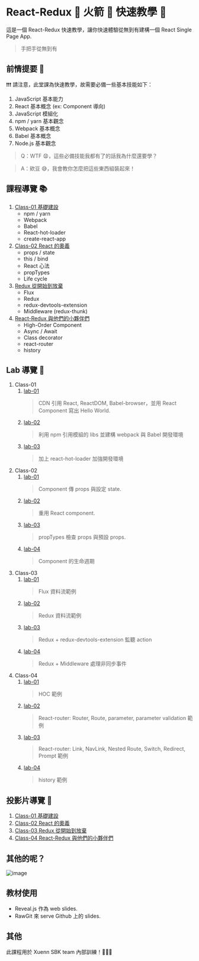 # React-Redux :rocket: 火箭 :rocket: 快速教學 :metal:

這是一個 React-Redux 快速教學，讓你快速體驗從無到有建構一個 React Single Page App.

> 手把手從無到有

## 前情提要 :speech_balloon:

:exclamation::exclamation::exclamation: 請注意，此堂課為快速教學，故需要必備一些基本技能如下：

1. JavaScript 基本能力
2. React 基本概念 (ex: Component 導向)
3. JavaScript 模組化
4. npm / yarn 基本觀念
5. Webpack 基本概念
6. Babel 基本概念
7. Node.js 基本觀念

> Q：WTF :anguished:，這些必備技能我都有了的話我為什麼還要學？

> A：欸豆 :sweat_smile:，我會教你怎麼把這些東西組裝起來！

## 課程導覽 :books:

1. [Class-01 基礎建設](https://github.com/mvpdw06/React-Redux-rocket/tree/master/class-01)
    - npm / yarn
    - Webpack
    - Babel
    - React-hot-loader
    - create-react-app
2. [Class-02 React 的奧義](https://github.com/mvpdw06/React-Redux-rocket/tree/master/class-02)
    - props / state
    - this / bind
    - React 心法
    - propTypes
    - Life cycle
3. [Redux 從開始到放棄](https://github.com/mvpdw06/React-Redux-rocket/tree/master/class-03)
    - Flux
    - Redux
    - redux-devtools-extension
    - Middleware (redux-thunk)
4. [React-Redux 與他們的小夥伴們](https://github.com/mvpdw06/React-Redux-rocket/tree/master/class-04)
    - High-Order Component
    - Async / Await
    - Class decorator
    - react-router
    - history

## Lab 導覽 :wrench:

1. Class-01
    1. [lab-01](https://github.com/mvpdw06/React-Redux-rocket/tree/master/class-01/lab-01)
        > CDN 引用 React, ReactDOM, Babel-browser，並用 React Component 寫出 Hello World.
    2. [lab-02](https://github.com/mvpdw06/React-Redux-rocket/tree/master/class-01/lab-02)
        > 利用 npm 引用模組的 libs 並建構 webpack 與 Babel 開發環境
    3. [lab-03](https://github.com/mvpdw06/React-Redux-rocket/tree/master/class-01/lab-03)
        > 加上 react-hot-loader 加強開發環境
2. Class-02
    1. [lab-01](https://github.com/mvpdw06/React-Redux-rocket/tree/master/class-02/lab-01)
        > Component 傳 props 與設定 state.
    2. [lab-02](https://github.com/mvpdw06/React-Redux-rocket/tree/master/class-02/lab-02)
        > 重用 React component.
    3. [lab-03](https://github.com/mvpdw06/React-Redux-rocket/tree/master/class-02/lab-03)
        > propTypes 檢查 props 與預設 props.
    4. [lab-04](https://github.com/mvpdw06/React-Redux-rocket/tree/master/class-02/lab-04)
        > Component 的生命週期
3. Class-03
    1. [lab-01](https://github.com/mvpdw06/React-Redux-rocket/tree/master/class-03/lab-01)
        > Flux 資料流範例
    2. [lab-02](https://github.com/mvpdw06/React-Redux-rocket/tree/master/class-03/lab-02)
        > Redux 資料流範例
    3. [lab-03](https://github.com/mvpdw06/React-Redux-rocket/tree/master/class-03/lab-03)
        > Redux + redux-devtools-extension 監聽 action
    4. [lab-04](https://github.com/mvpdw06/React-Redux-rocket/tree/master/class-03/lab-04)
        > Redux + Middleware 處理非同步事件
4. Class-04
    1. [lab-01](https://github.com/mvpdw06/React-Redux-rocket/tree/master/class-04/lab-01)
        > HOC 範例
    2. [lab-02](https://github.com/mvpdw06/React-Redux-rocket/tree/master/class-04/lab-02)
        > React-router: Router, Route, parameter, parameter validation 範例
    3. [lab-03](https://github.com/mvpdw06/React-Redux-rocket/tree/master/class-04/lab-03)
        > React-router: Link, NavLink, Nested Route, Switch, Redirect, Prompt 範例
    4. [lab-04](https://github.com/mvpdw06/React-Redux-rocket/tree/master/class-04/lab-04)
        > history 範例

## 投影片導覽 :page_with_curl:

1. [Class-01 基礎建設](https://rawgit.com/mvpdw06/React-Redux-rocket/master/class-01/sides/index.html)
2. [Class-02 React 的奧義](https://rawgit.com/mvpdw06/React-Redux-rocket/master/class-02/sides/index.html)
3. [Class-03 Redux 從開始到放棄](https://rawgit.com/mvpdw06/React-Redux-rocket/master/class-03/sides/index.html)
4. [Class-04 React-Redux 與他們的小夥伴們](https://rawgit.com/mvpdw06/React-Redux-rocket/master/class-04/sides/index.html)

## 其他的呢？

![image](https://cdn.rawgit.com/mvpdw06/React-Redux-rocket/f36259d4/img/TO_BE_CONTINUED.png)

## 教材使用

- Reveal.js 作為 web slides.
- RawGit 來 serve Github 上的 slides.

## 其他

此課程用於 Xuenn SBK team 內部訓練！:metal::metal::metal:
